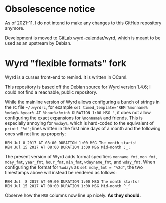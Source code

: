 # Obsolescence notice

As of 2021-11, I do not intend to make any changes to this GitHub
repository anymore.

Development is moved to [GitLab
wyrd-calendar/wyrd](https://gitlab.com/wyrd-calendar/wyrd/), which is
meant to be used as an upstream by Debian.

# Wyrd "flexible formats" fork

Wyrd is a curses front-end to remind. It is written in OCaml.

This repository is based off the Debian source for Wyrd version 1.4.6;
I could not find a reachable, public repository.

While the mainline version of Wyrd allows configuring a bunch of
strings in the rc file `~/.wyrdrc`, for example `set
timed_template="REM %monname% %mday% %year% AT %hour%:%min% DURATION
1:00 MSG "`, it does not allow configuring the exact expansions for
`%monname%` and friends. This is especially annoying for `%mday%`,
which is hard-coded to the equivalent of `printf "%d"`; lines written
in the first nine days of a month and the following ones will not line
up properly:

```
REM Jul 8 2017 AT 08:00 DURATION 1:00 MSG The month starts!
REM Jul 15 2017 AT 08:00 DURATION 1:00 MSG Mid-month ;_;
```

The present version of Wyrd adds format specifiers `monname_fmt`,
`mon_fmt`, `mday_fmt`, `year_fmt`, `hour_fmt`, `min_fmt`,
`wdayname_fmt`, and `wday_fmt`. When configuring the format for
`%wday%` as `set mday_fmt = "%2d"`, the two timestamps above will
instead be rendered as follows:

```
REM Jul  8 2017 AT 09:00 DURATION 1:00 MSG The month starts!
REM Jul 15 2017 AT 08:00 DURATION 1:00 MSG Mid-month ^_^
```

Observe how the `MSG` columns now line up nicely. **As they should.**
